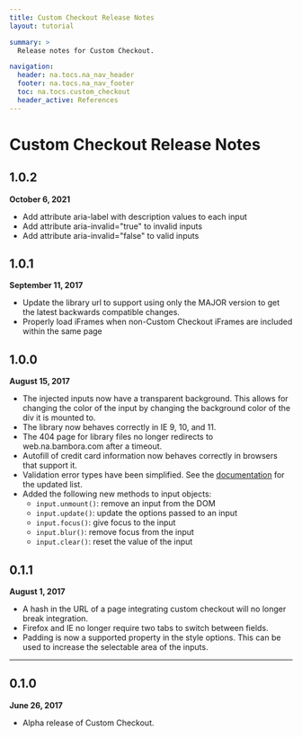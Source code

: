 ```yaml
---
title: Custom Checkout Release Notes
layout: tutorial

summary: >
  Release notes for Custom Checkout.

navigation:
  header: na.tocs.na_nav_header
  footer: na.tocs.na_nav_footer
  toc: na.tocs.custom_checkout
  header_active: References
---
```


# Custom Checkout Release Notes

## 1.0.2

**October 6, 2021**

- Add attribute aria-label with description values to each input
- Add attribute aria-invalid="true" to invalid inputs
- Add attribute aria-invalid="false" to valid inputs

## 1.0.1

**September 11, 2017**

- Update the library url to support using only the MAJOR version to get the latest backwards compatible changes.
- Properly load iFrames when non-Custom Checkout iFrames are included within the same page

## 1.0.0

**August 15, 2017**

- The injected inputs now have a transparent background. This allows for changing the color of the input by changing the background color of the div it is mounted to. 
- The library now behaves correctly in IE 9, 10, and 11. 
- The 404 page for library files no longer redirects to web.na.bambora.com after a timeout. 
- Autofill of credit card information now behaves correctly in browsers that support it.
- Validation error types have been simplified. See the [documentation](/docs/references/custom_checkout/#error-type) for the updated list.
- Added the following new methods to input objects:
  - `input.unmount()`: remove an input from the DOM
  - `input.update()`: update the options passed to an input
  - `input.focus()`: give focus to the input
  - `input.blur()`: remove focus from the input
  - `input.clear()`: reset the value of the input

## 0.1.1

**August 1, 2017** 

- A hash in the URL of a page integrating custom checkout will no longer break integration.
- Firefox and IE no longer require two tabs to switch between fields.
- Padding is now a supported property in the style options. This can be used to increase the selectable area of the inputs.

---

## 0.1.0

**June 26, 2017**

- Alpha release of Custom Checkout.
